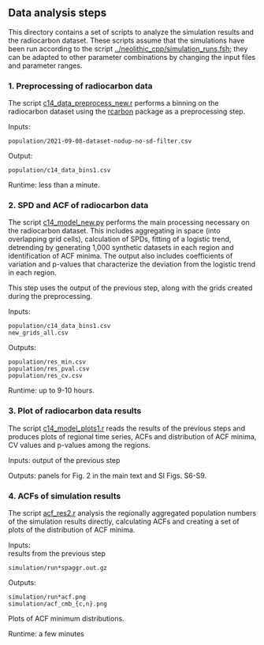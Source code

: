 ## Data analysis steps

This directory contains a set of scripts to analyze the simulation results and the radiocarbon dataset. These scripts assume that the simulations have been run according to the script [../neolithic_cpp/simulation_runs.fsh](../neolithic_cpp/simulation_runs.fsh); they can be adapted to other parameter combinations by changing the input files and parameter ranges.


### 1. Preprocessing of radiocarbon data

The script [c14_data_preprocess_new.r](c14_data_preprocess_new.r) performs a binning on the radiocarbon dataset using the [rcarbon](https://github.com/ahb108/rcarbon) package as a preprocessing step.

Inputs:
```
population/2021-09-08-dataset-nodup-no-sd-filter.csv
```

Output:
```
population/c14_data_bins1.csv
```

Runtime: less than a minute.


### 2. SPD and ACF of radiocarbon data

The script [c14_model_new.py](c14_model_new.py) performs the main processing necessary on the radiocarbon dataset. This includes aggregating in space (into overlapping grid cells), calculation of SPDs, fitting of a logistic trend, detrending by generating 1,000 synthetic datasets in each region and identification of ACF minima. The output also includes coefficients of variation and p-values that characterize the deviation from the logistic trend in each region.

This step uses the output of the previous step, along with the grids created during the preprocessing.

Inputs:
```
population/c14_data_bins1.csv
new_grids_all.csv
```

Outputs:
```
population/res_min.csv
population/res_pval.csv
population/res_cv.csv
```

Runtime: up to 9-10 hours.


### 3. Plot of radiocarbon data results

The script [c14_model_plots1.r](c14_model_plots1.r) reads the results of the previous steps and produces plots of regional time series, ACFs and distribution of ACF minima, CV values and p-values among the regions.

Inputs: output of the previous step

Outputs: panels for Fig. 2 in the main text and SI Figs. S6-S9.


### 4. ACFs of simulation results

The script [acf_res2.r](acf_res2.r) analysis the regionally aggregated population numbers of the simulation results directly, calculating ACFs and creating a set of plots of the distribution of ACF minima.

Inputs: <br> results from the previous step
```
simulation/run*spaggr.out.gz
```

Outputs: 
```
simulation/run*acf.png
simulation/acf_cmb_{c,n}.png
```
Plots of ACF minimum distributions.

Runtime: a few minutes



